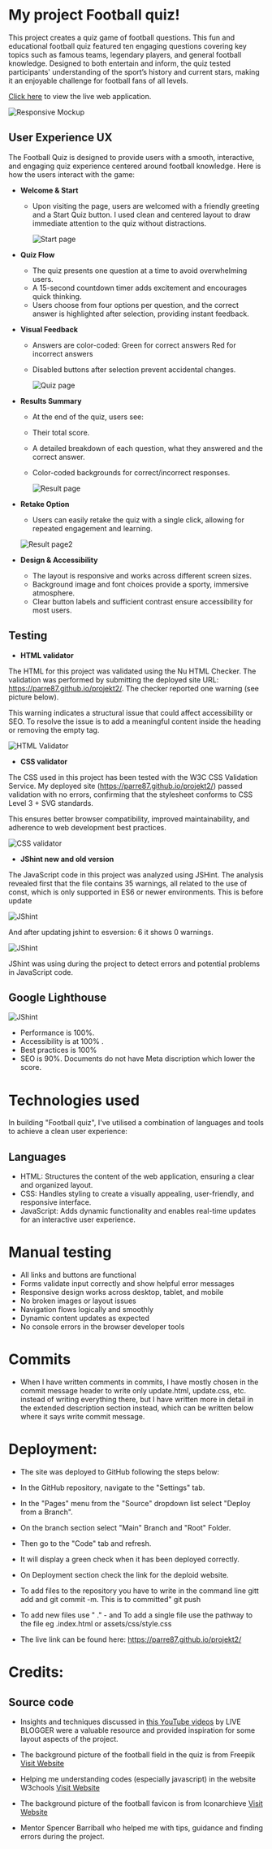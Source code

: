 # My project Football quiz!

This project creates a quiz game of football questions. This fun and educational football quiz featured ten engaging questions covering key topics such as famous teams, legendary players, and general football knowledge.
Designed to both entertain and inform, the quiz tested participants' understanding of the sport’s history and current stars, making it an enjoyable challenge for football fans of all levels.

[Click here](https://parre87.github.io/projekt2/) to view the live web application.

![Responsive Mockup](https://github.com/Parre87/projekt2/blob/main/assets/images/mockupprojekt2.png)

## User Experience UX

The Football Quiz is designed to provide users with a smooth, interactive, and engaging quiz experience centered around football knowledge. Here is how the users interact with the game:

- __Welcome & Start__

  - Upon visiting the page, users are welcomed with a friendly greeting and a Start Quiz button.
    I used clean and centered layout to draw immediate attention to the quiz without distractions.

    ![Start page](https://github.com/Parre87/projekt2/blob/main/assets/images/startpage.png)

- __Quiz Flow__

  - The quiz presents one question at a time to avoid overwhelming users.
  - A 15-second countdown timer adds excitement and encourages quick thinking.
  - Users choose from four options per question, and the correct answer is highlighted after selection, providing instant 
    feedback.
    

- __Visual Feedback__

  - Answers are color-coded:
    Green for correct answers
    Red for incorrect answers
  - Disabled buttons after selection prevent accidental changes.
 
    ![Quiz page](https://github.com/Parre87/projekt2/blob/main/assets/images/quizpage.png)

- __Results Summary__

  - At the end of the quiz, users see:

  - Their total score.
  - A detailed breakdown of each question, what they answered and the correct answer.
  - Color-coded backgrounds for correct/incorrect responses.
 
    ![Result page](https://github.com/Parre87/projekt2/blob/main/assets/images/resultpage.png)

- __Retake Option__

  - Users can easily retake the quiz with a single click, allowing for repeated engagement and learning.

   ![Result page2](https://github.com/Parre87/projekt2/blob/main/assets/images/resultpage2.png)

- __Design & Accessibility__

  - The layout is responsive and works across different screen sizes.
  - Background image and font choices provide a sporty, immersive atmosphere.
  - Clear button labels and sufficient contrast ensure accessibility for most users.

## Testing

- __HTML validator__

The HTML for this project was validated using the Nu HTML Checker. The validation was performed by submitting the deployed site URL: https://parre87.github.io/projekt2/. The checker reported one warning (see picture below).

This warning indicates a structural issue that could affect accessibility or SEO. To resolve the issue is to add a meaningful content inside the heading or removing the empty tag.

![HTML Validator](https://github.com/Parre87/projekt2/blob/main/assets/images/htmlvalidator.png)

- __CSS validator__

The CSS used in this project has been tested with the W3C CSS Validation Service. My deployed site (https://parre87.github.io/projekt2/) passed validation with no errors, confirming that the stylesheet conforms to CSS Level 3 + SVG standards.

This ensures better browser compatibility, improved maintainability, and adherence to web development best practices.

![CSS validator](https://github.com/Parre87/projekt2/blob/main/assets/images/cssvalidator.png)

- __JShint new and old version__

The JavaScript code in this project was analyzed using JSHint. The analysis revealed first that the file contains 35 warnings, all related to the use of const, which is only supported in ES6 or newer environments. This is before update

![JShint](https://github.com/Parre87/projekt2/blob/main/assets/images/jshintoldversion.png)

And after updating jshint to esversion: 6 it shows 0 warnings.

![JShint](https://github.com/Parre87/projekt2/blob/main/assets/images/jshint.png)

JShint was using during the project to detect errors and potential problems in JavaScript code.

## Google Lighthouse 

![JShint](https://github.com/Parre87/projekt2/blob/main/assets/images/lighthousestartpage.png)

- Performance is 100%. 
- Accessibility is at 100% . 
- Best practices is 100%
- SEO is 90%. Documents do not have Meta discription which lower the score.

# Technologies used

In building "Football quiz", I've utilised a combination of languages and tools to achieve a clean user experience:

## Languages

- HTML: Structures the content of the web application, ensuring a clear and organized layout.
- CSS: Handles styling to create a visually appealing, user-friendly, and responsive interface.
- JavaScript: Adds dynamic functionality and enables real-time updates for an interactive user experience.

# Manual testing

 - All links and buttons are functional
 - Forms validate input correctly and show helpful error messages
 - Responsive design works across desktop, tablet, and mobile
 - No broken images or layout issues
 - Navigation flows logically and smoothly
 - Dynamic content updates as expected
 - No console errors in the browser developer tools
   
# Commits

 - When I have written comments in commits, I have mostly chosen in the commit message header to write only update.html, update.css, etc. instead of writing everything 
   there, but I have written more in detail in the extended description section instead, which can be written below where it says write commit message.

# Deployment:

- The site was deployed to GitHub following the steps below:

- In the GitHub repository, navigate to the "Settings" tab.
- In the "Pages" menu from the "Source" dropdown list select "Deploy from a Branch".
- On the branch section select "Main" Branch and "Root" Folder.
- Then go to the "Code" tab and refresh.
- It will display a green check when it has been deployed correctly.
- On Deployment section check the link for the deploid website.
- To add files to the repository you have to write in the command line gitt add and
  git commit -m. This is to committed" git push
- To add new files use " ." - and To add a single file use the pathway to the file eg .index.html or assets/css/style.css 

- The live link can be found here: https://parre87.github.io/projekt2/

# Credits:
  
## Source code
  
- Insights and techniques discussed in [this YouTube videos](https://www.youtube.com/watch?v=x9AaCfk0qh8) by LIVE BLOGGER were a valuable resource and provided 
  inspiration for some layout aspects of the project.
  
- The background picture of the football field in the quiz is from Freepik [Visit Website](https://www.freepik.com/free-vector/vector-green-soccer-field-football-field-gridiron_10600327.htm#fromView=keyword&page=1&position=3&uuid=7e38c5db-c816-4888-abf9-b2b532cb23bb&query=Football+Field+Background)

- Helping me understanding codes (especially javascript) in the website W3chools [Visit Website](https://www.w3schools.com/)
 
- The background picture of the football favicon is from Iconarchieve [Visit Website](https://www.iconarchive.com/show/sport-icons-by-martin-berube/Soccer-icon.html)

- Mentor Spencer Barriball who helped me with tips, guidance and finding errors during the project.
